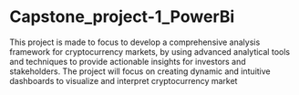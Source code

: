 # Capstone_project-1_PowerBi
This project is made to focus to develop a comprehensive analysis framework for cryptocurrency markets, by using advanced analytical tools and techniques to provide actionable insights for investors and stakeholders. The project will focus on creating dynamic and intuitive dashboards to visualize and interpret cryptocurrency market
